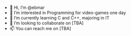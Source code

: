 - 👋 Hi, I’m @ebmar
- 👀 I’m interested in Programming for video-games one day
- 🌱 I’m currently learning C and C++, majoring in IT
- 💞️ I’m looking to collaborate on [TBA]
- 📫 You can reach me on [TBA]

<!---
ebmar/ebmar is a ✨ special ✨ repository because its `README.md` (this file) appears on your GitHub profile.
You can click the Preview link to take a look at your changes.
--->
